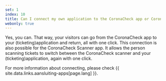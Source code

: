 ```yaml
---
set: 1
index: 10
title: Can I connect my own application to the CoronaCheck app or CoronaCheck Scanner app?
webonly: true
---
```

Yes, you can. That way, your visitors can go from the CoronaCheck app to your (ticketing)application and return, all with one click. This connection is also possible for the CoronaCheck Scanner app. It allows the person scanning tickets to switch between the CoronaCheck scanner and your (ticketing)application, again with one click.

For more information about connecting, please check {{ site.data.links.aansluiting-apps[page.lang] }}.
